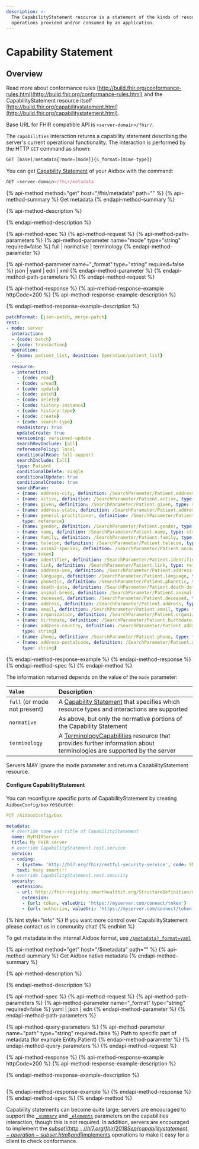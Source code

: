 ```yaml
---
description: >-
  The CapabilityStatement resource is a statement of the kinds of resources and
  operations provided and/or consumed by an application.
---
```


# Capability Statement

## Overview

Read more about conformance rules [http://build.fhir.org/conformance-rules.html](http://build.fhir.org/conformance-rules.html) and the CapabilityStatement resource itself [http://build.fhir.org/capabilitystatement.html](http://build.fhir.org/capabilitystatement.html).

Base URL for FHIR compatible API is `<server-domain>/fhir/`.

The `capabilities` interaction returns a capability statement describing the server's current operational functionality. The interaction is performed by the HTTP `GET` command as shown:

```javascript
GET [base]/metadata{?mode=[mode]}{&_format=[mime-type]}
```

You can get [Capability Statement](https://www.hl7.org/fhir/capabilitystatement.html) of your Aidbox with the command:

```javascript
GET <server-domain>/fhir/metadata
```

{% api-method method="get" host="<your-domain>/fhir/metadata" path="" %}
{% api-method-summary %}
 Get metadata
{% endapi-method-summary %}

{% api-method-description %}

{% endapi-method-description %}

{% api-method-spec %}
{% api-method-request %}
{% api-method-path-parameters %}
{% api-method-parameter name="mode" type="string" required=false %}
full \| normative \| terminology
{% endapi-method-parameter %}

{% api-method-parameter name="\_format" type="string" required=false %}
json \| yaml \| edn \| xml
{% endapi-method-parameter %}
{% endapi-method-path-parameters %}
{% endapi-method-request %}

{% api-method-response %}
{% api-method-response-example httpCode=200 %}
{% api-method-response-example-description %}

{% endapi-method-response-example-description %}

```yaml
patchFormat: [json-patch, merge-patch]
rest:
- mode: server
  interaction:
  - {code: batch}
  - {code: transaction}
  operation:
  - {name: patient_list, deinition: Operation/patient_list}
  ....
  resource:
  - interaction:
    - {code: read}
    - {code: vread}
    - {code: update}
    - {code: patch}
    - {code: delete}
    - {code: history-instance}
    - {code: history-type}
    - {code: create}
    - {code: search-type}
    readHistory: true
    updateCreate: true
    versioning: versioned-update
    searchRevInclude: [all]
    referencePolicy: local
    conditionalRead: full-support
    searchInclude: [all]
    type: Patient
    conditionalDelete: single
    conditionalUpdate: true
    conditionalCreate: true
    searchParam:
    - {name: address-city, definition: /SearchParameter/Patient.address-city, type: string}
    - {name: active, definition: /SearchParameter/Patient.active, type: token}
    - {name: given, definition: /SearchParameter/Patient.given, type: string}
    - {name: address-state, definition: /SearchParameter/Patient.address-state, type: string}
    - {name: general-practitioner, definition: /SearchParameter/Patient.general-practitioner,
      type: reference}
    - {name: gender, definition: /SearchParameter/Patient.gender, type: token}
    - {name: name, definition: /SearchParameter/Patient.name, type: string}
    - {name: family, definition: /SearchParameter/Patient.family, type: string}
    - {name: telecom, definition: /SearchParameter/Patient.telecom, type: token}
    - {name: animal-species, definition: /SearchParameter/Patient.animal-species,
      type: token}
    - {name: identifier, definition: /SearchParameter/Patient.identifier, type: token}
    - {name: link, definition: /SearchParameter/Patient.link, type: reference}
    - {name: address-use, definition: /SearchParameter/Patient.address-use, type: token}
    - {name: language, definition: /SearchParameter/Patient.language, type: token}
    - {name: phonetic, definition: /SearchParameter/Patient.phonetic, type: string}
    - {name: death-date, definition: /SearchParameter/Patient.death-date, type: date}
    - {name: animal-breed, definition: /SearchParameter/Patient.animal-breed, type: token}
    - {name: deceased, definition: /SearchParameter/Patient.deceased, type: token}
    - {name: address, definition: /SearchParameter/Patient.address, type: string}
    - {name: email, definition: /SearchParameter/Patient.email, type: token}
    - {name: organization, definition: /SearchParameter/Patient.organization, type: reference}
    - {name: birthdate, definition: /SearchParameter/Patient.birthdate, type: date}
    - {name: address-country, definition: /SearchParameter/Patient.address-country,
      type: string}
    - {name: phone, definition: /SearchParameter/Patient.phone, type: token}
    - {name: address-postalcode, definition: /SearchParameter/Patient.address-postalcode,
      type: string}
```
{% endapi-method-response-example %}
{% endapi-method-response %}
{% endapi-method-spec %}
{% endapi-method %}

The information returned depends on the value of the `mode` parameter:

| `Value` | Description |
| :--- | :--- |
| `full` \(or mode not present\) | A [Capability Statement](http://hl7.org/fhir/2018Sep/capabilitystatement.html) that specifies which resource types and interactions are supported |
| `normative` | As above, but only the normative portions of the Capability Statement |
| `terminology` | A [TerminologyCapabilities](http://hl7.org/fhir/2018Sep/terminologycapabilities.html) resource that provides further information about terminologies are supported by the server |

Servers MAY ignore the mode parameter and return a CapabilityStatement resource.  

#### Configure CapabilityStatement

You can reconfigure specific parts of CapabilityStatement by creating `AidboxConfig/box` resource:

```yaml
PUT /AidboxConfig/box

metadata:
  # override name and title of CapabilityStatement
  name: MyFHIRServer
  title: My FHIR server
  # override CapabilityStatement.rest.service
  service:
  - coding:
    - {system: 'http://hl7.org/fhir/restful-security-service', code: SMART-on-FHIR}
    text: Very smart!!!
  # override CapabilityStatement.rest.security
  security:
    extension:
    - url: http://fhir-registry.smarthealthit.org/StructureDefinition/oauth-uris
      extension:
      - {url: token, valueUri: 'https://myserver.com/connect/token'}
      - {url: authorize, valueUri: 'https://myserver.com/connect/token'}
```

{% hint style="info" %}
If you want more control over CapabilityStatement please contact us in community chat!
{% endhint %}

To get metadata in the internal Aidbox format, use [`/$metadata?_format=yaml`](http://localhost:7777/$metadata?_format=yaml)

{% api-method method="get" host="<your-domain>/$metadata" path="" %}
{% api-method-summary %}
Get Aidbox native metadata
{% endapi-method-summary %}

{% api-method-description %}

{% endapi-method-description %}

{% api-method-spec %}
{% api-method-request %}
{% api-method-path-parameters %}
{% api-method-parameter name="\_format" type="string" required=false %}
yaml \| json \| edn
{% endapi-method-parameter %}
{% endapi-method-path-parameters %}

{% api-method-query-parameters %}
{% api-method-parameter name="path" type="string" required=false %}
Path to specific part of metadata \(for example Entity.Patient\)
{% endapi-method-parameter %}
{% endapi-method-query-parameters %}
{% endapi-method-request %}

{% api-method-response %}
{% api-method-response-example httpCode=200 %}
{% api-method-response-example-description %}

{% endapi-method-response-example-description %}

```

```
{% endapi-method-response-example %}
{% endapi-method-response %}
{% endapi-method-spec %}
{% endapi-method %}

 Capability statements can become quite large; servers are encouraged to support the [`_summary`](http://hl7.org/fhir/2018Sep/search.html#summary) and [`_elements`](http://hl7.org/fhir/2018Sep/search.html#elements) parameters on the capabilities interaction, though this is not required. In addition, servers are encouraged to implement the [$subset](http://hl7.org/fhir/2018Sep/capabilitystatement-operation-subset.html) and [$implements](http://hl7.org/fhir/2018Sep/capabilitystatement-operation-implements.html) operations to make it easy for a client to check conformance.

